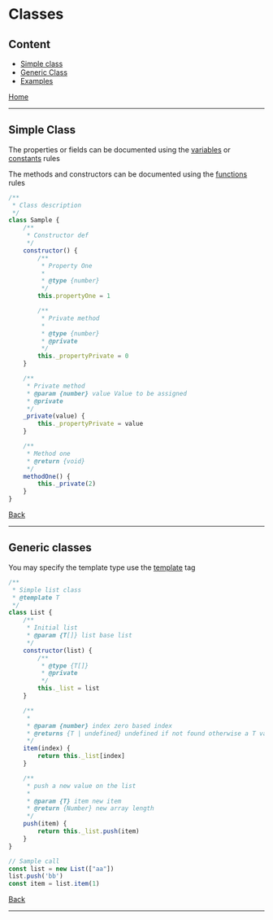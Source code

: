 # Classes

## Content

* [Simple class](#simple-class)
* [Generic Class](#generic-classes)
* [Examples](../lib/classes.js)

[Home](../README.md)

---

## Simple Class

The properties or fields can be documented using the [variables](./variables.md) or [constants](./constants.md) rules

The methods and constructors can be documented using the [functions](functions.md) rules

```javascript
/**
 * Class description
 */
class Sample {
    /**
     * Constructor def
     */
    constructor() {
        /**
         * Property One
         *
         * @type {number}
         */
        this.propertyOne = 1

        /**
         * Private method
         *
         * @type {number}
         * @private
         */
        this._propertyPrivate = 0
    }

    /**
     * Private method
     * @param {number} value Value to be assigned
     * @private
     */
    _private(value) {
        this._propertyPrivate = value
    }

    /**
     * Method one
     * @return {void}
     */
    methodOne() {
        this._private(2)
    }
}
```

[Back](#content)

---


## Generic classes

You may specify the template type use the [template](https://www.typescriptlang.org/docs/handbook/jsdoc-supported-types.html#template) tag

```javascript
/**
 * Simple list class
 * @template T
 */
class List {
    /**
     * Initial list
     * @param {T[]} list base list 
     */
    constructor(list) {
        /**
         * @type {T[]}
         * @private
         */
        this._list = list        
    }

    /**
     * 
     * @param {number} index zero based index 
     * @returns {T | undefined} undefined if not found otherwise a T value
     */
    item(index) {
        return this._list[index]
    }

    /**
     * push a new value on the list
     *
     * @param {T} item new item
     * @return {Number} new array length
     */
    push(item) {
        return this._list.push(item)
    }
}

// Sample call
const list = new List(["aa"])
list.push('bb')
const item = list.item(1)
```

[Back](#content)

---